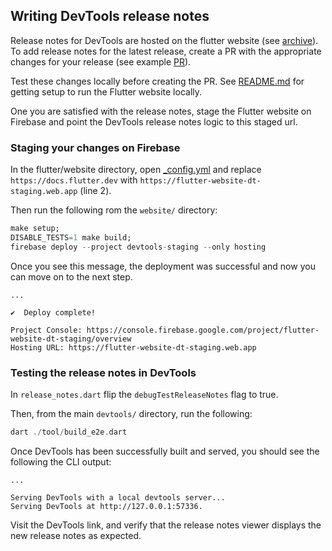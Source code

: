 ## Writing DevTools release notes
Release notes for DevTools are hosted on the flutter website (see [archive](https://docs.flutter.dev/development/tools/devtools/release-notes)).
To add release notes for the latest release, create a PR with the appropriate changes for your release (see example
[PR](https://github.com/flutter/website/pull/6791)).

Test these changes locally before creating the PR. See [README.md](https://github.com/flutter/website/blob/main/README.md)
for getting setup to run the Flutter website locally.

One you are satisfied with the release notes, stage the Flutter website on Firebase and point the DevTools release notes
logic to this staged url.

### Staging your changes on Firebase
In the flutter/website directory, open [_config.yml](https://github.com/flutter/website/blob/main/_config.yml#L2)
and replace `https://docs.flutter.dev` with `https://flutter-website-dt-staging.web.app` (line 2).

Then run the following rom the `website/` directory:
```dart
make setup;
DISABLE_TESTS=1 make build;
firebase deploy --project devtools-staging --only hosting
```

Once you see this message, the deployment was successful and now you can move on to the next step.
```shell
...

✔  Deploy complete!

Project Console: https://console.firebase.google.com/project/flutter-website-dt-staging/overview
Hosting URL: https://flutter-website-dt-staging.web.app
```

### Testing the release notes in DevTools
In `release_notes.dart` flip the `debugTestReleaseNotes` flag to true. 

Then, from the main `devtools/` directory, run the following:
```dart
dart ./tool/build_e2e.dart
```

Once DevTools has been successfully built and served, you should see the following the CLI output:
```shell
...

Serving DevTools with a local devtools server...
Serving DevTools at http://127.0.0.1:57336.
```
Visit the DevTools link, and verify that the release notes viewer displays the new release notes as expected.